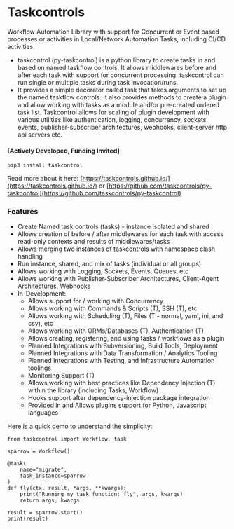 # Taskcontrols

Workflow Automation Library with support for Concurrent or Event based processes or activities in Local/Network Automation Tasks, including CI/CD activities.

* taskcontrol (py-taskcontrol) is a python library to create tasks in and based on named taskflow controls. It allows middlewares before and after each task with support for concurrent processing. taskcontrol can run single or multiple tasks during task invocation/runs.
* It provides a simple decorator called task that takes arguments to set up the named taskflow controls. It also provides methods to create a plugin and allow working with tasks as a module and/or pre-created ordered task list. Taskcontrol allows for scaling of plugin development with various utilities like authentication, logging, concurrency, sockets, events, publisher-subscriber architectures, webhooks, client-server http api servers etc.

#### [Actively Developed, Funding Invited]

`pip3 install taskcontrol`

Read more about it here: [https://taskcontrols.github.io/](https://taskcontrols.github.io/) or [https://github.com/taskcontrols/py-taskcontrol](https://github.com/taskcontrols/py-taskcontrol)


### Features

* Create Named task controls (tasks) - instance isolated and shared
* Allows creation of before / after middlewares for each task with access read-only contexts and results of middlewares/tasks
* Allows merging two instances of taskcontrols with namespace clash handling
* Run instance, shared, and mix of tasks (individual or all groups)
* Allows working with Logging, Sockets, Events, Queues, etc
* Allows working with Publisher-Subscriber Architectures, Client-Agent Architectures, Webhooks
* In-Development:
    - Allows support for / working with Concurrency
    - Allows working with Commands & Scripts (T), SSH (T), etc
    - Allows working with Scheduling (T), Files (T - normal, yaml, ini, and csv), etc
    - Allows working with ORMs/Databases (T), Authentication (T)
    - Allows creating, registering, and using tasks / workflows as a plugin
    - Planned Integrations with Subversioning, Build Tools, Deployment
    - Planned Integrations with Data Transformation / Analytics Tooling
    - Planned Integrations with Testing, and Infrastructure Automation toolings
    - Monitoring Support (T)
    - Allows working with best practices like Dependency Injection (T) within the library (including Tasks, Workflow)
    - Hooks support after dependency-injection package integration
    - Provided in and Allows plugins support for Python, Javascript languages

Here is a quick demo to understand the simplicity:

```
from taskcontrol import Workflow, task

sparrow = Workflow()

@task(
    name="migrate",
    task_instance=sparrow
)
def fly(ctx, result, *args, **kwargs):
    print("Running my task function: fly", args, kwargs)
    return args, kwargs

result = sparrow.start()
print(result)

```